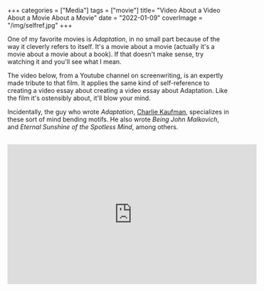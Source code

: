 +++
categories = ["Media"]
tags = ["movie"]
title= "Video About a Video About a Movie About a Movie"
date = "2022-01-09"
coverImage = "/img/selfref.jpg"
+++

One of my favorite movies is *Adaptation*, in no small part because of the way it cleverly refers to itself. It's a movie about a movie (actually it's a movie about a movie about a book). If that doesn't make sense, try watching it and you'll see what I mean.

<!--more-->

The video below, from a Youtube channel on screenwriting, is an expertly made tribute to that film. It applies the same kind of self-reference to creating a video essay about creating a video essay about Adaptation. Like the film it's ostensibly about, it'll blow your mind.

Incidentally, the guy who wrote *Adaptation*, [Charlie Kaufman](https://en.wikipedia.org/wiki/Charlie_Kaufman), specializes in these sort of mind bending motifs. He also wrote *Being John Malkovich*, and *Eternal Sunshine of the Spotless Mind*, among others.

<br>

<iframe width="560" height="315" src="https://www.youtube.com/embed/bsEkGGc5_OU" title="YouTube video player" frameborder="0" allow="accelerometer; autoplay; clipboard-write; encrypted-media; gyroscope; picture-in-picture" allowfullscreen></iframe>

